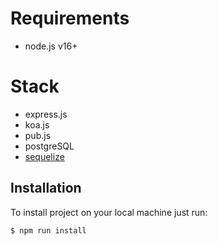 # Requirements
- node.js v16+

# Stack
 - express.js
 - koa.js
 - pub.js
 - postgreSQL
 - [sequelize](https://sequelize.org/docs/v6/)

## Installation
To install project on your local machine just run:
```bash
$ npm run install
```
